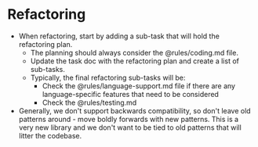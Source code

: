 # Refactoring

- When refactoring, start by adding a sub-task that will hold the refactoring plan.
  - The planning should always consider the @rules/coding.md file.
  - Update the task doc with the refactoring plan and create a list of sub-tasks.
  - Typically, the final refactoring sub-tasks will be:
    - Check the @rules/language-support.md file if there are any language-specific features that need to be considered
    - Check the @rules/testing.md
- Generally, we don't support backwards compatibility, so don't leave old patterns around - move boldly forwards with new patterns. This is a very new library and we don't want to be tied to old patterns that will litter the codebase.
